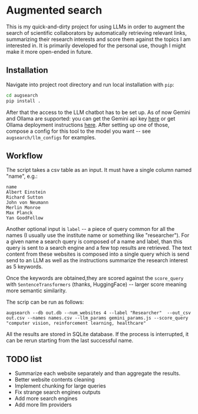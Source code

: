 # Augmented search

This is my quick-and-dirty project for using LLMs in order to augment the search of scientific collaborators
by automatically retrieving relevant links, summarizing their research interests and score them against the topics I am interested in. 
It is primarily developed for the personal use, though I might make it more open-ended in future.

## Installation
Navigate into project root directory and run local installation with `pip`:

```bash
cd augsearch
pip install .
```

After that the access to the LLM chatbot has to be set up. As of now Gemini and Ollama are supported: you can get the Gemini api key [here](https://ai.google.dev/gemini-api/docs/api-key) or get Ollama deployment instructions [here](https://github.com/ollama/ollama?tab=readme-ov-file). After setting up one of those, compose a config for this tool to the model you want -- see `augsearch/llm_configs` for examples. 

## Workflow

The script takes a csv table as an input. It must have a single column named "name", e.g.:

```csv
name
Albert Einstein
Richard Sutton
John von Neumann
Merlin Monroe
Max Planck
Yan GoodFellow
```

Another optional input is `label` -- a piece of query common for all the names (I usually use the institute name or something like "researcher"). 
For a given name a search query is composed of a name and label, than this query is sent to a search engine and a few top results are retrieved. 
The text content from these websites is composed into a single query which is send send to an LLM as well 
as the instructions summarize the research interest as 5 keywords.

Once the keywords are obtained,they are scored against the `score_query` with `SentenceTransformers` (thanks, HuggingFace) -- 
larger score meaning more semantic similarity.

The scrip can be run as follows:

```
augsearch --db out.db --num_websites 4 --label "Researcher"  --out_csv out.csv --names names.csv --llm_params gemini_params.js --score_query "computer vision, reinforcement learning, healthcare"
```

All the results are stored in SQLite database. If the process is interrupted, it can be rerun starting from the last successful name.

## TODO list

* Summarize each website separately and than aggregate the results.
* Better website contents cleaning 
* Implement chunking for large queries
* Fix strange search engines outputs
* Add more search engines
* Add more llm providers

